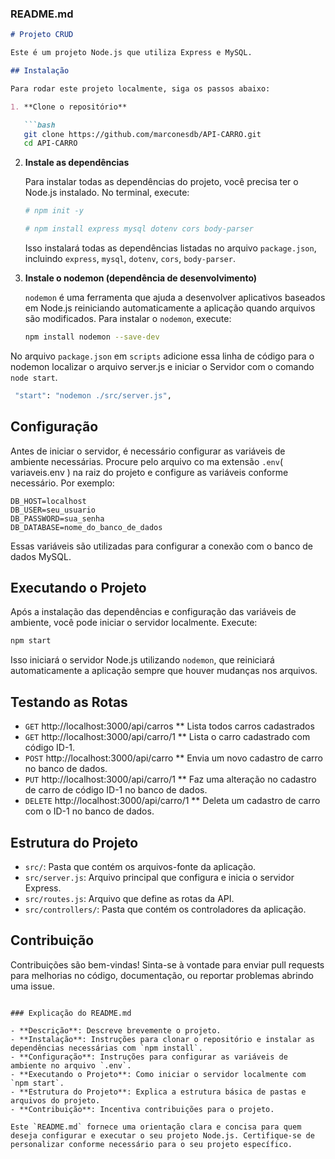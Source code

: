### README.md

```markdown
# Projeto CRUD 

Este é um projeto Node.js que utiliza Express e MySQL.

## Instalação

Para rodar este projeto localmente, siga os passos abaixo:

1. **Clone o repositório**

   ```bash
   git clone https://github.com/marconesdb/API-CARRO.git
   cd API-CARRO
   ```

2. **Instale as dependências**

   Para instalar todas as dependências do projeto, você precisa ter o Node.js instalado. No terminal, execute:

   ```bash
   # npm init -y

   # npm install express mysql dotenv cors body-parser
   
   ```

   Isso instalará todas as dependências listadas no arquivo `package.json`, incluindo `express`, `mysql`, `dotenv`, `cors`, `body-parser`.

3. **Instale o nodemon (dependência de desenvolvimento)**


   `nodemon` é uma ferramenta que ajuda a desenvolver aplicativos baseados em Node.js reiniciando automaticamente a aplicação quando arquivos são modificados. Para instalar o `nodemon`, execute:

   ```bash
   npm install nodemon --save-dev
   ```

  No arquivo `package.json` em `scripts` adicione essa linha de código para o nodemon localizar o arquivo server.js e iniciar o Servidor com o comando `node start`.

  ```bash
   "start": "nodemon ./src/server.js",
  ```

## Configuração

Antes de iniciar o servidor, é necessário configurar as variáveis de ambiente necessárias. Procure pelo arquivo co ma extensão `.env`( variaveis.env ) na raiz do projeto e configure as variáveis conforme necessário. Por exemplo:

   ```
   DB_HOST=localhost
   DB_USER=seu_usuario
   DB_PASSWORD=sua_senha
   DB_DATABASE=nome_do_banco_de_dados
   ```

   Essas variáveis são utilizadas para configurar a conexão com o banco de dados MySQL.

## Executando o Projeto

Após a instalação das dependências e configuração das variáveis de ambiente, você pode iniciar o servidor localmente. Execute:

   ```bash
   npm start
   ```

   Isso iniciará o servidor Node.js utilizando `nodemon`, que reiniciará automaticamente a aplicação sempre que houver mudanças nos arquivos.

## Testando as Rotas

 - `GET`  http://localhost:3000/api/carros
   ** Lista todos carros cadastrados
 - `GET`  http://localhost:3000/api/carro/1
   ** Lista o carro cadastrado com código ID-1.
 - `POST`  http://localhost:3000/api/carro
   ** Envia um novo cadastro de carro no banco de dados.
 - `PUT`  http://localhost:3000/api/carro/1
   ** Faz uma alteração no cadastro de carro de código ID-1 no banco de dados.
 - `DELETE` http://localhost:3000/api/carro/1
   ** Deleta um cadastro de carro com o ID-1 no banco de dados.

## Estrutura do Projeto

- `src/`: Pasta que contém os arquivos-fonte da aplicação.
- `src/server.js`: Arquivo principal que configura e inicia o servidor Express.
- `src/routes.js`: Arquivo que define as rotas da API.
- `src/controllers/`: Pasta que contém os controladores da aplicação.

## Contribuição

Contribuições são bem-vindas! Sinta-se à vontade para enviar pull requests para melhorias no código, documentação, ou reportar problemas abrindo uma issue.

```

### Explicação do README.md

- **Descrição**: Descreve brevemente o projeto.
- **Instalação**: Instruções para clonar o repositório e instalar as dependências necessárias com `npm install`.
- **Configuração**: Instruções para configurar as variáveis de ambiente no arquivo `.env`.
- **Executando o Projeto**: Como iniciar o servidor localmente com `npm start`.
- **Estrutura do Projeto**: Explica a estrutura básica de pastas e arquivos do projeto.
- **Contribuição**: Incentiva contribuições para o projeto.

Este `README.md` fornece uma orientação clara e concisa para quem deseja configurar e executar o seu projeto Node.js. Certifique-se de personalizar conforme necessário para o seu projeto específico.